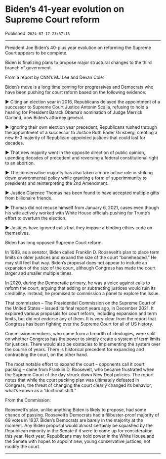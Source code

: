 # Biden’s 41-year evolution on Supreme Court reform

Published :`2024-07-17 23:37:18`

---

President Joe Biden’s 40-plus year evolution on reforming the Supreme Court appears to be complete.

Biden is finalizing plans to propose major structural changes to the third branch of government.

From a report by CNN’s MJ Lee and Devan Cole:

Biden’s move is a long time coming for progressives and Democrats who have been pushing for court reform based on the following evidence:

► Citing an election year in 2016, Republicans delayed the appointment of a successor to Supreme Court Justice Antonin Scalia, refusing to hold a hearing for President Barack Obama’s nomination of Judge Merrick Garland, now Biden’s attorney general.

► Ignoring their own election year precedent, Republicans rushed through the appointment of a successor to Justice Ruth Bader Ginsberg, creating a new 6-3 majority of Republican-appointed justices that could last for decades.

► That new majority went in the opposite direction of public opinion, upending decades of precedent and reversing a federal constitutional right to an abortion.

► The conservative majority has also taken a more active role in striking down environmental policy while granting a form of superimmunity to presidents and reinterpreting the 2nd Amendment.

► Justice Clarence Thomas has been found to have accepted multiple gifts from billionaire friends.

► Thomas did not recuse himself from January 6, 2021, cases even though his wife actively worked with White House officials pushing for Trump’s effort to overturn the election.

► Justices have ignored calls that they impose a binding ethics code on themselves.

Biden has long opposed Supreme Court reform.

In 1983, as a senator, Biden called Franklin D. Roosevelt’s plan to place term limits on older justices and expand the size of the court “boneheaded.” He may still feel that way. Biden’s proposal does not appear to include an expansion of the size of the court, although Congress has made the court larger and smaller multiple times.

In 2020, during the Democratic primary, he was a voice against calls to reform the court, arguing that adding or subtracting justices would ruin its credibility. Instead, he promised to commission a panel to explore the issue.

That commission – The Presidential Commission on the Supreme Court of the United States – issued its final report years ago, in December 2021. It explored various proposals for court reform, including expansion and term limits, but did not endorse any of them. It is very clear from the report that Congress has been fighting over the Supreme Court for all of US history.

Commission members, who came from a breadth of ideologies, were split on whether Congress has the power to simply create a system of term limits for justices. There would also be obstacles to implementing the system over the course of years. There is historical precedent for expanding and contracting the court, on the other hand.

The most notable effort to expand the court – opponents call it court packing – came from Franklin D. Roosevelt, who became frustrated when the Supreme Court of the day struck down New Deal policies. The report notes that while the court packing plan was ultimately defeated in Congress, the threat of changing the court clearly changed its behavior, what’s known as a “doctrinal shift.”

From the Commission:

Roosevelt’s plan, unlike anything Biden is likely to propose, had some chance of passing. Roosevelt’s Democrats had a filibuster-proof majority of 69 votes in 1937. Biden’s Democrats are barely in the majority at the moment. Any Biden proposal would almost certainly be squashed by the Republican minority in the Senate if it were to come up for consideration this year. Next year, Republicans may hold power in the White House and the Senate with hopes to appoint new, young conservative justices, not modify the court.

---


